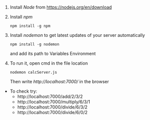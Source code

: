 1. Install *Node* from https://nodejs.org/en/download 

2. Install *npm*
    ```
    npm install -g npm 
    ```
3. Install *nodemon* to get latest updates of your server automatically 
    ```
    npm install -g nodemon
    ```
    and add its path to Variables Environment
4. To run it, open cmd in the file location
    ```
    nodemon calcServer.js
    ```
    Then write *http://localhost:7000/* in the browser
- To check try:
    - http://localhost:7000/add/2/3/2 
    - http://localhost:7000/multiply/6/3/1
    - http://localhost:7000/divide/6/3/2
    - http://localhost:7000/divide/6/0/2